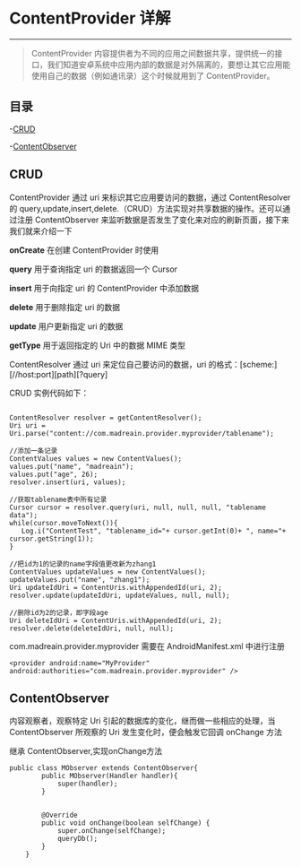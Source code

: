 # ContentProvider 详解

---

> ContentProvider 内容提供者为不同的应用之间数据共享，提供统一的接口，我们知道安卓系统中应用内部的数据是对外隔离的，要想让其它应用能使用自己的数据（例如通讯录）这个时候就用到了 ContentProvider。

## 目录

-[CRUD](#CRUD)

-[ContentObserver](#ContentObserver)

## CRUD

ContentProvider 通过 uri 来标识其它应用要访问的数据，通过 ContentResolver 的 query,update,insert,delete.（CRUD）方法实现对共享数据的操作。还可以通过注册 ContentObserver 来监听数据是否发生了变化来对应的刷新页面，接下来我们就来介绍一下

**onCreate**
在创建 ContentProvider 时使用

**query**
用于查询指定 uri 的数据返回一个 Cursor

**insert**
用于向指定 uri 的 ContentProvider 中添加数据

**delete**
用于删除指定 uri 的数据

**update**
用户更新指定 uri 的数据

**getType**
用于返回指定的 Uri 中的数据 MIME 类型

ContentResolver 通过 uri 来定位自己要访问的数据，uri 的格式：[scheme:][//host:port][path][?query]

CRUD 实例代码如下：

```

ContentResolver resolver = getContentResolver();
Uri uri = Uri.parse("content://com.madreain.provider.myprovider/tablename");

//添加一条记录
ContentValues values = new ContentValues();
values.put("name", "madreain");
values.put("age", 26);
resolver.insert(uri, values);

//获取tablename表中所有记录
Cursor cursor = resolver.query(uri, null, null, null, "tablename data");
while(cursor.moveToNext()){
   Log.i("ContentTest", "tablename_id="+ cursor.getInt(0)+ ", name="+ cursor.getString(1));
}

//把id为1的记录的name字段值更改新为zhang1
ContentValues updateValues = new ContentValues();
updateValues.put("name", "zhang1");
Uri updateIdUri = ContentUris.withAppendedId(uri, 2);
resolver.update(updateIdUri, updateValues, null, null);

//删除id为2的记录，即字段age
Uri deleteIdUri = ContentUris.withAppendedId(uri, 2);
resolver.delete(deleteIdUri, null, null);

```

com.madreain.provider.myprovider 需要在 AndroidManifest.xml 中进行注册

```
<provider android:name="MyProvider" android:authorities="com.madreain.provider.myprovider" />
```

## ContentObserver

内容观察者，观察特定 Uri 引起的数据库的变化，继而做一些相应的处理，当 ContentObserver 所观察的 Uri 发生变化时，便会触发它回调 onChange 方法

继承 ContentObserver,实现onChange方法

```
public class MObserver extends ContentObserver{
        public MObserver(Handler handler){
            super(handler);
        }


        @Override
        public void onChange(boolean selfChange) {
            super.onChange(selfChange);
            queryDb();
        }
    }
```
